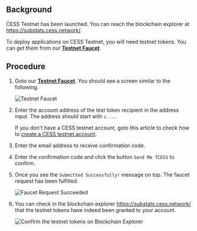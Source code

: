 ## Background

CESS Testnet has been launched. You can reach the blockchain explorer at <https://substats.cess.network/>.

To deploy applications on CESS Testnet, you will need testnet tokens. You can get them from our [**Testnet Faucet**](https://cess.network/faucet.html).

## Procedure

1. Goto our [**Testnet Faucet**](https://cess.network/faucet.html). You should see a screen similar to the following.<br/>

    ![Testnet Faucet](../../assets/developer/guides/testnet-faucet/01-faucet-screen.png)

2. Enter the account address of the test token recipient in the address input. The address should start with `c...`. 

    If you don't have a CESS testnet account, goto this article to check how to [create a CESS testnet account](../../community/cess-account.md).

3. Enter the email address to receive confirmation code.

4. Enter the confirmation code and click the button `Send Me TCESS` to confirm.

5. Once you see the `Submitted Successfully!` message on top. The faucet request has been fulfilled.<br/>

    ![Faucet Request Succeeded](../../assets/developer/guides/testnet-faucet/02-faucet-successful.png)

6. You can check in the blockchain explorer <https://substats.cess.network/> that the testnet tokens have indeed been granted to your account.

    ![Confirm the testnet tokens on Blockchain Explorer](../../assets/developer/guides/testnet-faucet/03-confirmation.png)
